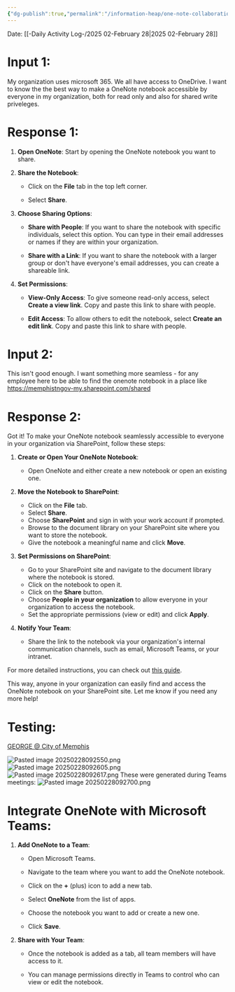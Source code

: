 ```yaml
---
{"dg-publish":true,"permalink":"/information-heap/one-note-collaboration/","noteIcon":"","created":"2025-05-20T09:18:16.391-05:00"}
---
```


Date: [[-Daily Activity Log-/2025 02-February 28\|2025 02-February 28]]

# Input 1: 
My organization uses microsoft 365. We all have access to OneDrive. I want to know the the best way to make a OneNote notebook accessible by everyone in my organization, both for read only and also for shared write priveleges.

# Response 1: 
1. **Open OneNote**: Start by opening the OneNote notebook you want to share.
    
2. **Share the Notebook**:
    
    - Click on the **File** tab in the top left corner.
        
    - Select **Share**.
        
3. **Choose Sharing Options**:
    
    - **Share with People**: If you want to share the notebook with specific individuals, select this option. You can type in their email addresses or names if they are within your organization.
        
    - **Share with a Link**: If you want to share the notebook with a larger group or don't have everyone's email addresses, you can create a shareable link.
        
4. **Set Permissions**:
    
    - **View-Only Access**: To give someone read-only access, select **Create a view link**. Copy and paste this link to share with people.
        
    - **Edit Access**: To allow others to edit the notebook, select **Create an edit link**. Copy and paste this link to share with people.


# Input 2: 
This isn't good enough.
I want something more seamless - for any employee here to be able to find the onenote notebook in a place like https://memphistngov-my.sharepoint.com/shared

# Response 2:
Got it! To make your OneNote notebook seamlessly accessible to everyone in your organization via SharePoint, follow these steps:

1. **Create or Open Your OneNote Notebook**:
   - Open OneNote and either create a new notebook or open an existing one.

2. **Move the Notebook to SharePoint**:
   - Click on the **File** tab.
   - Select **Share**.
   - Choose **SharePoint** and sign in with your work account if prompted.
   - Browse to the document library on your SharePoint site where you want to store the notebook.
   - Give the notebook a meaningful name and click **Move**.

3. **Set Permissions on SharePoint**:
   - Go to your SharePoint site and navigate to the document library where the notebook is stored.
   - Click on the notebook to open it.
   - Click on the **Share** button.
   - Choose **People in your organization** to allow everyone in your organization to access the notebook.
   - Set the appropriate permissions (view or edit) and click **Apply**.

4. **Notify Your Team**:
   - Share the link to the notebook via your organization's internal communication channels, such as email, Microsoft Teams, or your intranet.

For more detailed instructions, you can check out [this guide](https://support.microsoft.com/en-us/office/create-a-notebook-on-a-sharepoint-site-2f5f2721-08e4-49a3-ba4e-6e63f92da529).

This way, anyone in your organization can easily find and access the OneNote notebook on your SharePoint site. Let me know if you need any more help!

# Testing:
[GEORGE @ City of Memphis](https://memphistngov-my.sharepoint.com/:o:/g/personal/george_bennett_memphistn_gov/EujsNyhjP-hPhnzfCGPpuAABl3GHFFis9v8sa-rPkv-M3g?e=EAzCf3)

![Pasted image 20250228092550.png](/img/user/Pasted%20image%2020250228092550.png)![Pasted image 20250228092605.png](/img/user/Pasted%20image%2020250228092605.png)![Pasted image 20250228092617.png](/img/user/Pasted%20image%2020250228092617.png)
These were generated during Teams meetings:
![Pasted image 20250228092700.png](/img/user/Pasted%20image%2020250228092700.png)
#  Integrate OneNote with Microsoft Teams:

1. **Add OneNote to a Team**:
    
    - Open Microsoft Teams.
        
    - Navigate to the team where you want to add the OneNote notebook.
        
    - Click on the **+** (plus) icon to add a new tab.
        
    - Select **OneNote** from the list of apps.
        
    - Choose the notebook you want to add or create a new one.
        
    - Click **Save**.
        
2. **Share with Your Team**:
    
    - Once the notebook is added as a tab, all team members will have access to it.
        
    - You can manage permissions directly in Teams to control who can view or edit the notebook.